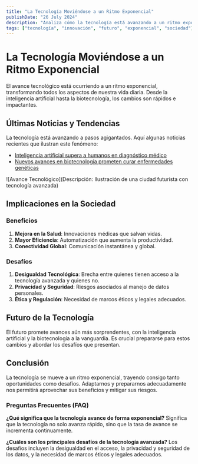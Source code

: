 ```yaml
---
title: "La Tecnología Moviéndose a un Ritmo Exponencial"
publishDate: "26 July 2024"
description: "Analiza cómo la tecnología está avanzando a un ritmo exponencial y sus implicaciones en la sociedad."
tags: ["tecnología", "innovación", "futuro", "exponencial", "sociedad"]
---
```


# La Tecnología Moviéndose a un Ritmo Exponencial

El avance tecnológico está ocurriendo a un ritmo exponencial, transformando todos los aspectos de nuestra vida diaria. Desde la inteligencia artificial hasta la biotecnología, los cambios son rápidos e impactantes.

## Últimas Noticias y Tendencias

La tecnología está avanzando a pasos agigantados. Aquí algunas noticias recientes que ilustran este fenómeno:

- [Inteligencia artificial supera a humanos en diagnóstico médico](https://www.tecnologianoticias.com/IA-diagnostico-medico)
- [Nuevos avances en biotecnología prometen curar enfermedades genéticas](https://www.biotechnews.com/avances-biotec)

![Avance Tecnológico](Descripción: Ilustración de una ciudad futurista con tecnología avanzada)

## Implicaciones en la Sociedad

### Beneficios

1. **Mejora en la Salud**: Innovaciones médicas que salvan vidas.
2. **Mayor Eficiencia**: Automatización que aumenta la productividad.
3. **Conectividad Global**: Comunicación instantánea y global.

### Desafíos

1. **Desigualdad Tecnológica**: Brecha entre quienes tienen acceso a la tecnología avanzada y quienes no.
2. **Privacidad y Seguridad**: Riesgos asociados al manejo de datos personales.
3. **Ética y Regulación**: Necesidad de marcos éticos y legales adecuados.

## Futuro de la Tecnología

El futuro promete avances aún más sorprendentes, con la inteligencia artificial y la biotecnología a la vanguardia. Es crucial prepararse para estos cambios y abordar los desafíos que presentan.

## Conclusión

La tecnología se mueve a un ritmo exponencial, trayendo consigo tanto oportunidades como desafíos. Adaptarnos y prepararnos adecuadamente nos permitirá aprovechar sus beneficios y mitigar sus riesgos.

### Preguntas Frecuentes (FAQ)

**¿Qué significa que la tecnología avance de forma exponencial?**
Significa que la tecnología no solo avanza rápido, sino que la tasa de avance se incrementa continuamente.

**¿Cuáles son los principales desafíos de la tecnología avanzada?**
Los desafíos incluyen la desigualdad en el acceso, la privacidad y seguridad de los datos, y la necesidad de marcos éticos y legales adecuados.
